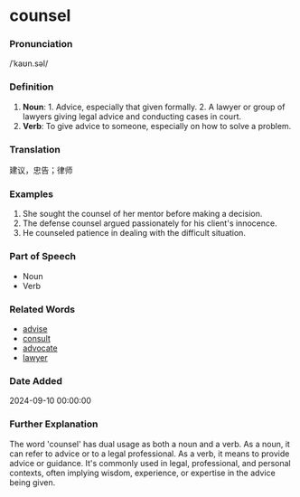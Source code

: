 # counsel
### Pronunciation
/ˈkaʊn.səl/
### Definition
1. **Noun**: 1. Advice, especially that given formally. 2. A lawyer or group of lawyers giving legal advice and conducting cases in court.
2. **Verb**: To give advice to someone, especially on how to solve a problem.
### Translation
建议，忠告；律师
### Examples
1. She sought the counsel of her mentor before making a decision.
2. The defense counsel argued passionately for his client's innocence.
3. He counseled patience in dealing with the difficult situation.
### Part of Speech
- Noun
- Verb
### Related Words
- [advise](advise.md)
- [consult](consult.md)
- [advocate](advocate.md)
- [lawyer](lawyer.md)
### Date Added
2024-09-10 00:00:00

### Further Explanation
The word 'counsel' has dual usage as both a noun and a verb. As a noun, it can refer to advice or to a legal professional. As a verb, it means to provide advice or guidance. It's commonly used in legal, professional, and personal contexts, often implying wisdom, experience, or expertise in the advice being given.